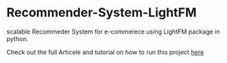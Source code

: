 # Recommender-System-LightFM
scalable Recommeder System for e-commerece using LightFM package in python.

Check out the full Articele and tutorial on how to run this project [here](https://towardsdatascience.com/if-you-cant-measure-it-you-can-t-improve-it-5c059014faad)

